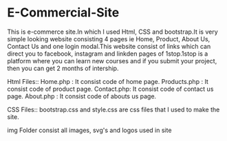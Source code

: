 # E-Commercial-Site
This is e-commerce site.In which I used Html, CSS and bootstrap.It is very simple looking website consisting 4 pages ie Home, Product, About Us, Contact Us and one login modal.This website consist of links which can direct you to facebook, instagram and linkden pages of 1stop.1stop is a platform where you can learn new courses and if you submit your project, then you can get 2 months of intership.

Html Files::
Home.php : It consist code of home page.
Products.php : It consist code of product page.
Contact.php: It consist code of contact us page.
About.php   : It consist code of abouts us page.

CSS Files::
bootstrap.css and style.css are css files that I used to make the site.

img Folder consist all images, svg's and logos used in site
